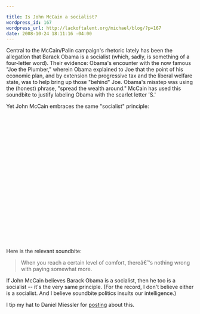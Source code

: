 ```yaml
--- 

title: Is John McCain a socialist?
wordpress_id: 167
wordpress_url: http://lackoftalent.org/michael/blog/?p=167
date: 2008-10-24 18:11:16 -04:00
---
```

Central to the McCain/Palin campaign's rhetoric lately has been the allegation that Barack Obama is a socialist (which, sadly, is something of a four-letter word).  Their evidence: Obama's encounter with the now famous "Joe the Plumber," wherein Obama explained to Joe that the point of his economic plan, and by extension the progressive tax and the liberal welfare state, was to help bring up those "behind" Joe.  Obama's misstep was using the (honest) phrase, "spread the wealth around."  McCain has used this soundbite to justify labeling Obama with the scarlet letter 'S.'

Yet John McCain embraces the same "socialist" principle:

<object width="425" height="344"><param name="movie" value="http://www.youtube.com/v/X2JPbQOHEkY&color1=0xb1b1b1&color2=0xcfcfcf&hl=en&fs=1"></param><param name="allowFullScreen" value="true"></param><embed src="http://www.youtube.com/v/X2JPbQOHEkY&color1=0xb1b1b1&color2=0xcfcfcf&hl=en&fs=1" type="application/x-shockwave-flash" allowfullscreen="true" width="425" height="344"></embed></object>

Here is the relevant soundbite:<blockquote>When you reach a certain level of comfort, thereâ€™s nothing wrong with paying somewhat more.</blockquote>

If John McCain believes Barack Obama is a socialist, then he too is a socialist -- it's the very same principle.  (For the record, I don't believe either is a socialist.  And I believe soundbite politics insults our intelligence.)

I tip my hat to Daniel Miessler for <a href="http://dmiessler.com/blog/if-this-gets-out-mccain-is-done-period">posting</a> about this.
